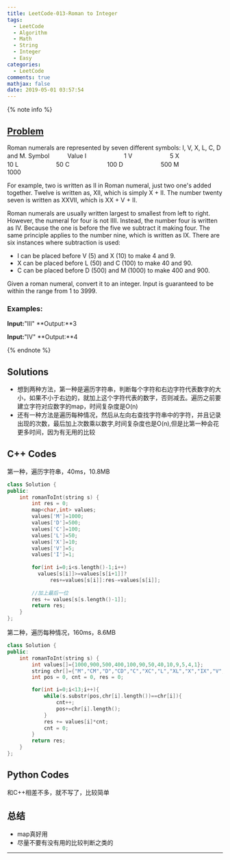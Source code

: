 ```yaml
---
title: LeetCode-013-Roman to Integer
tags:
  - LeetCode
  - Algorithm
  - Math
  - String
  - Integer
  - Easy
categories:
  - LeetCode
comments: true
mathjax: false
date: 2019-05-01 03:57:54
---
```


<meta name="referrer" content="no-referrer" />

{% note info %}
## [Problem](https://leetcode.com/problems/roman-to-integer/)   
Roman numerals are represented by seven different symbols: I, V, X, L, C, D and M.
Symbol　　　Value
I　　　　　　 1
V　　　　　　 5
X　　　　　　 10
L　　　　　　 50
C　　　　　　 100
D　　　　　　 500
M　　　　　　 1000

For example, two is written as II in Roman numeral, just two one's added together. Twelve is written as, XII, which is simply X + II. The number twenty seven is written as XXVII, which is XX + V + II.

Roman numerals are usually written largest to smallest from left to right. However, the numeral for four is not IIII. Instead, the number four is written as IV. Because the one is before the five we subtract it making four. The same principle applies to the number nine, which is written as IX. There are six instances where subtraction is used:

- I can be placed before V (5) and X (10) to make 4 and 9. 
- X can be placed before L (50) and C (100) to make 40 and 90. 
- C can be placed before D (500) and M (1000) to make 400 and 900.

Given a roman numeral, convert it to an integer. Input is guaranteed to be within the range from 1 to 3999.

### Examples:
**Input:**"III"
**Output:**3

**Input:**"IV"
**Output:**4

{% endnote %}
<!--more-->

## Solutions
- 想到两种方法，第一种是遍历字符串，判断每个字符和右边字符代表数字的大小，如果不小于右边的，就加上这个字符代表的数字，否则减去。遍历之前要建立字符对应数字的map，时间复杂度是O(n)
- 还有一种方法是遍历每种情况，然后从左向右查找字符串中的字符，并且记录出现的次数，最后加上次数乘以数字,时间复杂度也是O(n),但是比第一种会花更多时间，因为有无用的比较


## C++ Codes
第一种，遍历字符串，40ms，10.8MB
```C++
class Solution {
public:
    int romanToInt(string s) {
        int res = 0;
        map<char,int> values;
        values['M']=1000;
        values['D']=500;
        values['C']=100;
        values['L']=50;
        values['X']=10;
        values['V']=5;
        values['I']=1;
        
        for(int i=0;i<s.length()-1;i++)
          values[s[i]]>=values[s[i+1]]?
              res+=values[s[i]]:res-=values[s[i]];
        
        //加上最后一位
        res += values[s[s.length()-1]];
        return res;
    }
};
```

第二种，遍历每种情况，160ms，8.6MB
```C++
class Solution {
public:
    int romanToInt(string s) {
        int values[]={1000,900,500,400,100,90,50,40,10,9,5,4,1};
        string chr[]={"M","CM","D","CD","C","XC","L","XL","X","IX","V","IV","I"};
        int pos = 0, cnt = 0, res = 0;

        for(int i=0;i<13;i++){
            while(s.substr(pos,chr[i].length())==chr[i]){
                cnt++;
                pos+=chr[i].length();
            }
            res += values[i]*cnt;
            cnt = 0;
        }
        return res;
    }
};
```

## Python Codes
和C++相差不多，就不写了，比较简单

## 总结
- map真好用
- 尽量不要有没有用的比较判断之类的


------
